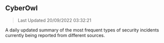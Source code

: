## CyberOwl 
> Last Updated 20/09/2022 03:32:21 


A daily updated summary of the most frequent types of security incidents currently being reported from different sources.


